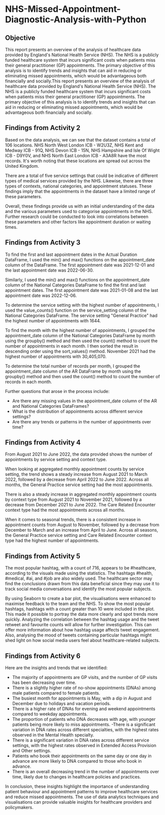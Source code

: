 # NHS-Missed-Appointment-Diagnostic-Analysis-with-Python

## Objective

This report presents an overview of the analysis of healthcare data provided by England's National Health Service (NHS). The NHS is a publicly funded healthcare system that incurs significant costs when patients miss their general practitioner (GP) appointments. The primary objective of this analysis is to identify trends and insights that can aid in reducing or eliminating missed appointments, which would be advantageous both financially and socially.This report presents an overview of the analysis of healthcare data provided by England's National Health Service (NHS). The NHS is a publicly funded healthcare system that incurs significant costs when patients miss their general practitioner (GP) appointments. The primary objective of this analysis is to identify trends and insights that can aid in reducing or eliminating missed appointments, which would be advantageous both financially and socially.

## Findings from Activity 2

Based on the data analysis, we can see that the dataset contains a total of 106 locations. NHS North West London ICB - W2U3Z, NHS Kent and Medway ICB - 91Q, NHS Devon ICB - 15N, NHS Hampshire and Isle Of Wight ICB - D9Y0V, and NHS North East London ICB - A3A8R have the most records. It's worth noting that these locations are spread out across the United Kingdom.

There are a total of five service settings that could be indicative of different types of medical services provided by the NHS. Likewise, there are three types of contexts, national categories, and appointment statuses. These findings imply that the appointments in the dataset have a limited range of these parameters.

Overall, these findings provide us with an initial understanding of the data and the various parameters used to categorise appointments in the NHS. Further research could be conducted to look into correlations between these parameters and other factors like appointment duration or waiting times.

## Findings from Activity 3

To find the first and last appointment dates in the Actual Duration DataFrame, I used the min() and max() functions on the appointment_date column of the DataFrame. The first appointment date was 2021-12-01 and the last appointment date was 2022-06-30.

Similarly, I used the min() and max() functions on the appointment_date column of the National Categories DataFrame to find the first and last appointment dates. The first appointment date was 2021-01-08 and the last appointment date was 2022-12-06.

To determine the service setting with the highest number of appointments, I used the value_counts() function on the service_setting column of the National Categories DataFrame. The service setting "General Practice" had the highest number of appointments with 1644.

To find the month with the highest number of appointments, I grouped the appointment_date column of the National Categories DataFrame by month using the groupby() method and then used the count() method to count the number of appointments in each month. I then sorted the result in descending order using the sort_values() method. November 2021 had the highest number of appointments with 30,405,070.

To determine the total number of records per month, I grouped the appointment_date column of the AR DataFrame by month using the groupby() method and then used the count() method to count the number of records in each month.

Further questions that arose in the process include:

- Are there any missing values in the appointment_date column of the AR and National Categories DataFrames?
- What is the distribution of appointments across different service settings?
- Are there any trends or patterns in the number of appointments over time?

## Findings from Activity 4

From August 2021 to June 2022, the data provided shows the number of appointments by service setting and context type.

When looking at aggregated monthly appointment counts by service setting, the trend shows a steady increase from August 2021 to March 2022, followed by a decrease from April 2022 to June 2022. Across all months, the General Practice service setting had the most appointments.

There is also a steady increase in aggregated monthly appointment counts by context type from August 2021 to November 2021, followed by a decrease from December 2021 to June 2022. The Care Related Encounter context type had the most appointments across all months.

When it comes to seasonal trends, there is a consistent increase in appointment counts from August to November, followed by a decrease from December to March and an increase from April to June. Across all seasons, the General Practice service setting and Care Related Encounter context type had the highest number of appointments.

## Findings from Activity 5

The most popular hashtag, with a count of 716, appears to be #healthcare, according to the visuals made using the statistics. The hashtags #health, #medical, #ai, and #job are also widely used. The healthcare sector may find the conclusions drawn from this data beneficial since they may use it to track social media conversations and identify the most popular subjects.

By using Seaborn to create a bar plot, the visualisations were enhanced to maximise feedback to the team and the NHS. To show the most popular hashtags, hashtags with a count greater than 10 were included in the plot. This made it possible to portray the data more clearly and spot trends more quickly. Analyzing the correlation between the hashtag usage and the tweet retweet and favourite counts will allow for further investigation. This can offer more information about how hashtag usage affects tweet engagement. Also, analysing the mood of tweets containing particular hashtags might shed light on how social media users feel about healthcare-related subjects.

## Findings from Activity 6

Here are the insights and trends that we identified:

- The majority of appointments are GP visits, and the number of GP visits has been decreasing over time.
- There is a slightly higher rate of no-show appointments (DNAs) among male patients compared to female patients.
- The busiest month for appointments is May, with a dip in August and December due to holidays and vacation periods.
- There is a higher rate of DNAs for evening and weekend appointments compared to weekday appointments.
- The proportion of patients who DNA decreases with age, with younger patients being more likely to miss appointments.
-There is a significant variation in DNA rates across different specialties, with the highest rates observed in the Mental Health specialty.
- There is a significant variation in DNA rates across different service settings, with the highest rates observed in Extended Access Provision and Other settings.
- Patients who book their appointments on the same day or one day in advance are more likely to DNA compared to those who book in advance.
- There is an overall decreasing trend in the number of appointments over time, likely due to changes in healthcare policies and practices.

In conclusion, these insights highlight the importance of understanding patient behaviour and appointment patterns to improve healthcare services and reduce missed appointments. The use of data analytics techniques and visualisations can provide valuable insights for healthcare providers and policymakers.
